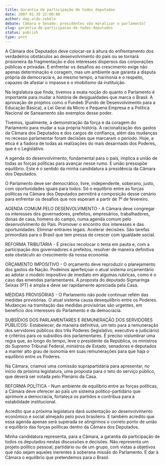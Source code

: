 ```yaml
---
title: Garantia de participação de todos deputados
date: 2007-01-30 22:00:00
author: dep.aldo.rebelo
debate: Câmara e Senado: presidentes vão moralizar o parlamento?
slug: garantia-de-participacao-de-todos-deputados
status: publish 
type: post
---
```


A Câmara dos Deputados deve colocar-se à altura do enfrentamento dos verdadeiros obstáculos ao desenvolvimento do país ou se tornará prisioneira da fragmentação e dos interesses dispersos das corporações públicas e privadas. E enfrentar os desafios ao crescimento exige não apenas determinação e coragem, mas um ambiente que garanta a disputa própria da democracia e, ao mesmo tempo, a harmonia e o respeito, capazes de afastar o impasse e o imobilismo da instituição.  

  

Na legislatura que finda, tivemos a exata noção do quanto o Parlamento é importante para mudar a história de desigualdades que marca o Brasil. A aprovação de projetos como o Fundeb (Fundo de Desenvolvimento para a Educação Básica), a Lei Geral da Micro e Pequena Empresa e a Política Nacional de Saneamento são exemplos desse poder.  

  

Tivemos, igualmente, a demonstração da força e da coragem do Parlamento para mudar a sua própria história. A racionalização dos gastos da Câmara dos Deputados e dos cargos de confiança, além das mudanças no recesso parlamentar foram decisões que marcaram o período. Hoje, a ética é a fiadora de todas as realizações do mais desarmado dos Poderes, que é o Legislativo.  

  

A agenda do desenvolvimento, fundamental para o país, implica a união de todas as forças políticas para avançar nesse rumo. E união pressupõe equilíbrio. Este é o sentido da minha candidatura à presidência da Câmara dos Deputados.  

  

O Parlamento deve ser democrático, livre, independente, soberano, justo, com oportunidades iguais para todos. Só o equilíbrio entre as forças políticas na Câmara dos Deputados permitirá a composição desse cenário para enfrentar os desafios que nos esperam a partir de 1º de fevereiro.  

  

AGENDA COMUM PELO DESENVOLVIMENTO - A Câmara deve congregar os interesses dos governadores, prefeitos, empresários, trabalhadores, donas de casa, homens do campo, numa agenda comum pelo desenvolvimento do País. Promover o encontro dos interesses e das oportunidades. Eliminar entraves legais. Acelerar decisões. São tarefas primordiais para o Brasil que tem pressa de crescer com igualdade social.  

  

REFORMA TRIBUTÁRIA - É preciso recolocar o tema em pauta e, com a participação dos governadores e prefeitos, resolver de maneira definitiva este obstáculo ao crescimento da nossa economia.  

  

ORÇAMENTO IMPOSITIVO - O orçamento deve reproduzir o planejamento dos gastos da Nação. Podemos aperfeiçoar o atual sistema orçamentário ao adotar o modelo impositivo de imediato em algumas rubricas, como é o caso das emendas parlamentares. A proposta do deputado Sigmaringa Seixas (PT) é ampla e deve ser rapidamente apreciada pela Casa.  

  

MEDIDAS PROVISÓRIAS - O Parlamento não pode continuar refém das medidas provisórias. O atual sistema causa desequilíbrio entre os Poderes. Mudanças na tramitação das medidas provisórias são urgentes, em benefício dos interesses do Parlamento e da democracia.  

  

SUBSÍDIOS DOS PARLAMENTARES E REMUNERAÇÃO DOS SERVIDORES PÚBLICOS- Estabelecer, de maneira definitiva, um teto para a remuneração dos servidores públicos dos três Poderes (legislativo, executivo e judiciário) e critérios para os subsídios dos parlamentares. É preciso vislumbrar uma regra que, ao longo do tempo, leve o presidente da República, os ministros do Supremo Tribunal Federal, ministros de Estado, senadores e deputados a manter alto grau de isonomia em suas remunerações para que haja o equilíbrio entre os Poderes.  

  

Na Câmara, criamos uma comissão suprapartidária para apresentar, no início da próxima legislatura, uma proposta para o teto do serviço público, que deverá ser votada pelo Plenário da Casa.  

  

REFORMA POLÍTICA - Num ambiente de equilíbrio entre as forças políticas, a Câmara deve oferecer ao país um sistema político-partidário que aprimore a democracia, fortaleça os partidos e contribua para a estabilidade institucional.  

  

Acredito que a próxima legislatura dará sustentação ao desenvolvimento econômico e social almejado pelo povo brasileiro. E também acredito que essa agenda apenas será superada se atingirmos o correto ponto de união e equilíbrio das forças políticas dentro da Câmara dos Deputados.  

  

Minha candidatura representa, para a Câmara, a garantia da participação de todos os deputados nestas discussões e decisões. Não representa um projeto político pessoal, partidário ou de um grupo, com vistas a objetivos que não sejam aqueles inerentes à soberana missão do Parlamento. É dar à Câmara o equilíbrio que pretendemos para o Brasil.
